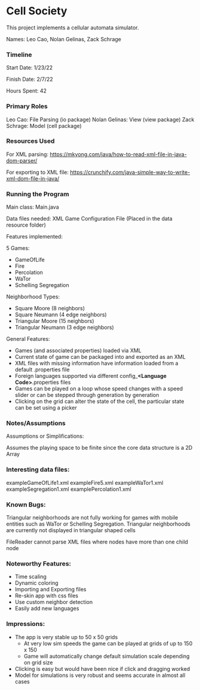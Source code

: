Cell Society
====

This project implements a cellular automata simulator.

Names: Leo Cao, Nolan Gelinas, Zack Schrage


### Timeline

Start Date: 1/23/22

Finish Date: 2/7/22

Hours Spent: 42

### Primary Roles

Leo Cao: File Parsing (io package)
Nolan Gelinas: View (view package)
Zack Schrage: Model (cell package)


### Resources Used
For XML parsing: https://mkyong.com/java/how-to-read-xml-file-in-java-dom-parser/

For exporting to XML file: https://crunchify.com/java-simple-way-to-write-xml-dom-file-in-java/

### Running the Program

Main class: Main.java

Data files needed: XML Game Configuration File (Placed in the data resource folder)

Features implemented:

5 Games:

* GameOfLife
* Fire
* Percolation
* WaTor
* Schelling Segregation

Neighborhood Types:

* Square Moore (8 neighbors)
* Square Neumann (4 edge neighbors)
* Triangular Moore (15 neighbors)
* Triangular Neumann (3 edge neighbors)

General Features:

* Games (and associated properties) loaded via XML
* Current state of game can be packaged into and exported as an XML
* XML files with missing information have information loaded from a default .properties file
* Foreign languages supported via different config_**\<Language Code\>**.properties files
* Games can be played on a loop whose speed changes with a speed slider or can be stepped through generation by generation
* Clicking on the grid can alter the state of the cell, the particular state can be set using a picker


### Notes/Assumptions

Assumptions or Simplifications:

Assumes the playing space to be finite since the core data structure is a 2D Array

### Interesting data files:

exampleGameOfLife1.xml
exampleFire5.xml
exampleWaTor1.xml
exampleSegregation1.xml
examplePercolation1.xml

### Known Bugs:

Triangular neighborhoods are not fully working for games with mobile entities such as WaTor or Schelling Segregation.
Triangular neighborhoods are currently not displayed in triangular shaped cells

FileReader cannot parse XML files where nodes have more than one child node

### Noteworthy Features:
* Time scaling
* Dynamic coloring
* Importing and Exporting files
* Re-skin app with css files
* Use custom neighbor detection
* Easily add new languages


### Impressions:
* The app is very stable up to 50 x 50 grids
  * At very low sim speeds the game can be played at grids of up to 150 x 150
  * Game will automatically change default simulation scale depending on grid size
* Clicking is easy but would have been nice if click and dragging worked
* Model for simulations is very robust and seems accurate in almost all cases
